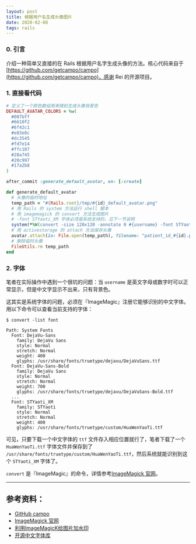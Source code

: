 ```yaml
---
layout: post
title: 根据用户名生成头像图片
date: 2020-02-08
tags: rails
---
```


### 0. 引言

介绍一种简单又直接的在 Rails 根据用户名字生成头像的方法。核心代码来自于 [https://github.com/getcampo/campo](https://github.com/getcampo/campo)，感谢 Rei 的开源项目。

### 1. 直接看代码

```ruby
# 定义了一个颜色数组用来随机生成头像背景色
DEFAULT_AVATAR_COLORS = %w(
  #007bff
  #6610f2
  #6f42c1
  #e83e8c
  #dc3545
  #fd7e14
  #ffc107
  #28a745
  #20c997
  #17a2b8
)

after_commit :generate_default_avatar, on: [:create]

def generate_default_avatar
  # 头像的临时地址
  temp_path = "#{Rails.root}/tmp/#{id}_default_avatar.png"
  # 用 Rails 的 system 方法运行 shell 脚本
  # 用 imagemagick 的 convert 方法生成图片
  # -font STYaoti_XM 字体必须是系统支持的，见下一节说明
  system(*%W(convert -size 120x120 -annotate 0 #{username} -font STYaoti_XM -fill white -pointsize 70 -gravity Center xc:#{DEFAULT_AVATAR_COLORS.sample} #{temp_path}))
  # 用 activestorage 的 attach 方法保存头像
  avatar.attach(io: File.open(temp_path), filename: "patient_id_#{id}.png")
  # 删除临时头像
  FileUtils.rm temp_path
end
```

### 2. 字体

笔者在实际操作中遇到一个很坑的问题：当 `username` 是英文字母或数字时可以正常显示，但是中文字显示不出来，只有背景色。

这其实是系统字体的问题，必须在『ImageMagic』注册它能够识别的中文字体。用以下命令可以查看当前支持的字体：

```ssh
$ convert -list font

Path: System Fonts
  Font: DejaVu-Sans
    family: DejaVu Sans
    style: Normal
    stretch: Normal
    weight: 400
    glyphs: /usr/share/fonts/truetype/dejavu/DejaVuSans.ttf
  Font: DejaVu-Sans-Bold
    family: DejaVu Sans
    style: Normal
    stretch: Normal
    weight: 700
    glyphs: /usr/share/fonts/truetype/dejavu/DejaVuSans-Bold.ttf
  ...
  Font: STYaoti_XM
    family: STYaoti
    style: Normal
    stretch: Normal
    weight: 400
    glyphs: /usr/share/fonts/truetype/custom/HuaWenYaoTi.ttf
```

可见，只要下载一个中文字体的 `ttf` 文件存入相应位置就行了，笔者下载了一个 `HuaWenYaoTi.ttf` 字体文件并保存到了 `/usr/share/fonts/truetype/custom/HuaWenYaoTi.ttf`，然后系统就能识别到这个 `STYaoti_XM` 字体了。

`convert` 是『ImageMagic』的命令，详情参考[ImageMagick 官网](https://imagemagick.org/script/command-line-options.php#font)。

---

## 参考资料：

* [GitHub campo](https://github.com/getcampo/campo)
* [ImageMagick 官网](https://imagemagick.org/script/command-line-options.php#font)
* [利用ImageMagicK给图片加水印](https://www.cnblogs.com/dying/articles/3085580.html)
* [开源中文字体库](http://www.fonts.net.cn/fonts-zh-1.html)